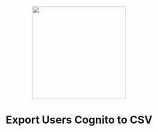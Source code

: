 
<div align="center">
<img width='250px' src="https://user-images.githubusercontent.com/29002558/122114133-52860e00-cdf9-11eb-862b-959f8a9f43b8.png" >
<h1>Export Users Cognito to CSV</h1>
</div>


